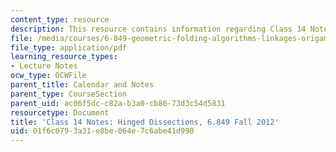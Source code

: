 ```yaml
---
content_type: resource
description: This resource contains information regarding Class 14 Notes, Fall 2012.
file: /media/courses/6-849-geometric-folding-algorithms-linkages-origami-polyhedra-fall-2012/01f6c0793a31e8be064e7c6abe41d990_MIT6_849F12_C14.pdf
file_type: application/pdf
learning_resource_types:
- Lecture Notes
ocw_type: OCWFile
parent_title: Calendar and Notes
parent_type: CourseSection
parent_uid: ac06f5dc-c82a-b3a0-cb86-73d3c54d5831
resourcetype: Document
title: 'Class 14 Notes: Hinged Dissections, 6.849 Fall 2012'
uid: 01f6c079-3a31-e8be-064e-7c6abe41d990
---
```

